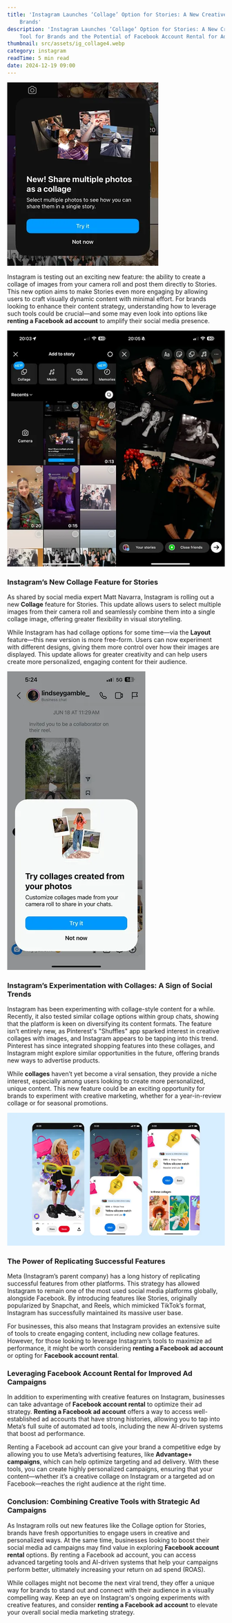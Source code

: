 ```yaml
---
title: 'Instagram Launches ‘Collage’ Option for Stories: A New Creative Tool for
    Brands'
description: 'Instagram Launches ‘Collage’ Option for Stories: A New Creative
    Tool for Brands and the Potential of Facebook Account Rental for Ads'
thumbnail: src/assets/ig_collage4.webp
category: instagram
readTime: 5 min read
date: 2024-12-19 09:00
---
```


![Instagram Launches ‘Collage’ Option for Stories: A New Creative Tool for Brands and the Potential of Facebook Account Rental for Ads](src/assets/ig_collage4.webp 'Instagram Launches ‘Collage’ Option for Stories: A New Creative Tool for Brands')

Instagram is testing out an exciting new feature: the ability to create a collage of images from your camera roll and post them directly to Stories. This new option aims to make Stories even more engaging by allowing users to craft visually dynamic content with minimal effort. For brands looking to enhance their content strategy, understanding how to leverage such tools could be crucial—and some may even look into options like **renting a Facebook ad account** to amplify their social media presence.

![Instagram's new collage feature for Stories is not entirely new, similar to tools available when you rent a Facebook Ad account or use Facebook account rental services for ad campaigns.](src/assets/ig_collages5.webp 'Which is not entirely new.')

### Instagram’s New Collage Feature for Stories

As shared by social media expert Matt Navarra, Instagram is rolling out a new **Collage** feature for Stories. This update allows users to select multiple images from their camera roll and seamlessly combine them into a single collage image, offering greater flexibility in visual storytelling.

While Instagram has had collage options for some time—via the **Layout** feature—this new version is more free-form. Users can now experiment with different designs, giving them more control over how their images are displayed. This update allows for greater creativity and can help users create more personalized, engaging content for their audience.

![This new Instagram Stories collage option resembles previous collage features, much like how businesses can benefit from Facebook account rental or rent a Facebook Ad account for enhanced ad targeting.](src/assets/ig_collages2.webp 'Which looks pretty much the same as this new Stories option, albeit in a different element.')

### Instagram’s Experimentation with Collages: A Sign of Social Trends

Instagram has been experimenting with collage-style content for a while. Recently, it also tested similar collage options within group chats, showing that the platform is keen on diversifying its content formats. The feature isn’t entirely new, as Pinterest's "Shuffles" app sparked interest in creative collages with images, and Instagram appears to be tapping into this trend. Pinterest has since integrated shopping features into these collages, and Instagram might explore similar opportunities in the future, offering brands new ways to advertise products.

While **collages** haven’t yet become a viral sensation, they provide a niche interest, especially among users looking to create more personalized, unique content. This new feature could be an exciting opportunity for brands to experiment with creative marketing, whether for a year-in-review collage or for seasonal promotions.

![Similar to how Shuffles allows users to create artistic collages, businesses can enhance their ad strategies by renting a Facebook Ad account or utilizing Facebook account rental for improved targeting and campaign performance.](src/assets/pinterest_update1.webp 'Shuffles enables you to create artistic collages from Pinterest images, and the app quickly generated interest with various audiences.')

### The Power of Replicating Successful Features

Meta (Instagram’s parent company) has a long history of replicating successful features from other platforms. This strategy has allowed Instagram to remain one of the most used social media platforms globally, alongside Facebook. By introducing features like Stories, originally popularized by Snapchat, and Reels, which mimicked TikTok’s format, Instagram has successfully maintained its massive user base.

For businesses, this also means that Instagram provides an extensive suite of tools to create engaging content, including new collage features. However, for those looking to leverage Instagram’s tools to maximize ad performance, it might be worth considering **renting a Facebook ad account** or opting for **Facebook account rental**.

### Leveraging Facebook Account Rental for Improved Ad Campaigns

In addition to experimenting with creative features on Instagram, businesses can take advantage of **Facebook account rental** to optimize their ad strategy. **Renting a Facebook ad account** offers a way to access well-established ad accounts that have strong histories, allowing you to tap into Meta’s full suite of automated ad tools, including the new AI-driven systems that boost ad performance.

Renting a Facebook ad account can give your brand a competitive edge by allowing you to use Meta’s advertising features, like **Advantage+ campaigns**, which can help optimize targeting and ad delivery. With these tools, you can create highly personalized campaigns, ensuring that your content—whether it’s a creative collage on Instagram or a targeted ad on Facebook—reaches the right audience at the right time.

### Conclusion: Combining Creative Tools with Strategic Ad Campaigns

As Instagram rolls out new features like the Collage option for Stories, brands have fresh opportunities to engage users in creative and personalized ways. At the same time, businesses looking to boost their social media ad campaigns may find value in exploring **Facebook account rental** options. By renting a Facebook ad account, you can access advanced targeting tools and AI-driven systems that help your campaigns perform better, ultimately increasing your return on ad spend (ROAS).

While collages might not become the next viral trend, they offer a unique way for brands to stand out and connect with their audience in a visually compelling way. Keep an eye on Instagram's ongoing experiments with creative features, and consider **renting a Facebook ad account** to elevate your overall social media marketing strategy.
